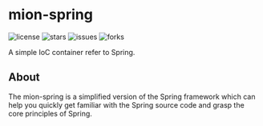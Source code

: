 # mion-spring

![license](https://img.shields.io/github/license/uncle-lv/mion-spring) ![stars](https://img.shields.io/github/stars/uncle-lv/mion-spring) ![issues](https://img.shields.io/github/issues/uncle-lv/mion-spring) ![forks](https://img.shields.io/github/forks/uncle-lv/mion-spring)

A simple IoC container refer to Spring.

## About

The mion-spring is a simplified version of the Spring framework which can help you quickly get familiar with the Spring source code and grasp the core principles of Spring.

